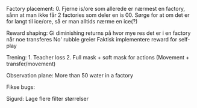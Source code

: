 Factory placement:
	0. Fjerne is/ore som allerede er nærmest en factory, sånn at man ikke får 2 factories som deler en is
	00. Sørge for at om det er for langt til ice/ore, så er man alltids nærme en ice(?)

Reward shaping:
	Gi diminishing returns på hvor mye res det er i en factory når noe transferes
	No' rubble greier
	Faktisk implementere reward for self-play

Trening:
	1. Teacher loss	
	2. Full mask + soft mask for actions (Movement + transfer/movement)


Observation plane: More than 50 water in a factory

Fikse bugs: 

Sigurd: Lage flere filter størrelser